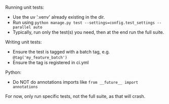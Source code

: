 Running unit tests:

- Use the uv '.venv' already existing in the dir.
- Run using `python manage.py test --settings=config.test_settings --parallel auto`
- Typically, run only the test(s) you need, then at the end run the full suite.

Writing unit tests:
- Ensure the test is tagged with a batch tag, e.g. `@tag('my_feature_batch')`
- Ensure the tag is registered in ci.yml

Python:
- Do NOT do annotations imports like `from __future__ import annotations`

For now, only run specific tests, not the full suite, as that will crash.
